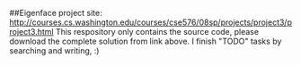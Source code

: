 ##Eigenface
project site: <http://courses.cs.washington.edu/courses/cse576/08sp/projects/project3/project3.html>
This respository only contains the source code, please download the complete solution from link above.
I finish "TODO" tasks by searching and writing, :)
